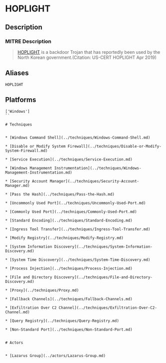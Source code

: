 
# HOPLIGHT

## Description

### MITRE Description

> [HOPLIGHT](https://attack.mitre.org/software/S0376) is a backdoor Trojan that has reportedly been used by the North Korean government.(Citation: US-CERT HOPLIGHT Apr 2019)

## Aliases

```
HOPLIGHT
```

## Platforms

```
['Windows']
``

# Techniques


* [Windows Command Shell](../techniques/Windows-Command-Shell.md)

* [Disable or Modify System Firewall](../techniques/Disable-or-Modify-System-Firewall.md)
    
* [Service Execution](../techniques/Service-Execution.md)
    
* [Windows Management Instrumentation](../techniques/Windows-Management-Instrumentation.md)
    
* [Security Account Manager](../techniques/Security-Account-Manager.md)
    
* [Pass the Hash](../techniques/Pass-the-Hash.md)
    
* [Uncommonly Used Port](../techniques/Uncommonly-Used-Port.md)
    
* [Commonly Used Port](../techniques/Commonly-Used-Port.md)
    
* [Standard Encoding](../techniques/Standard-Encoding.md)
    
* [Ingress Tool Transfer](../techniques/Ingress-Tool-Transfer.md)
    
* [Modify Registry](../techniques/Modify-Registry.md)
    
* [System Information Discovery](../techniques/System-Information-Discovery.md)
    
* [System Time Discovery](../techniques/System-Time-Discovery.md)
    
* [Process Injection](../techniques/Process-Injection.md)
    
* [File and Directory Discovery](../techniques/File-and-Directory-Discovery.md)
    
* [Proxy](../techniques/Proxy.md)
    
* [Fallback Channels](../techniques/Fallback-Channels.md)
    
* [Exfiltration Over C2 Channel](../techniques/Exfiltration-Over-C2-Channel.md)
    
* [Query Registry](../techniques/Query-Registry.md)
    
* [Non-Standard Port](../techniques/Non-Standard-Port.md)
    

# Actors


* [Lazarus Group](../actors/Lazarus-Group.md)

